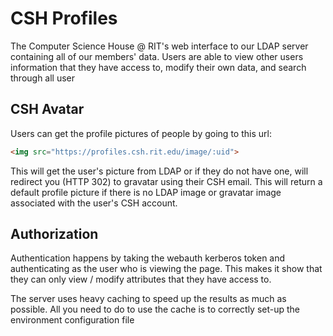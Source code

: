 CSH Profiles
========

The Computer Science House @ RIT's web interface to our LDAP server containing
all of our members' data. Users are able to view other users information that
they have access to, modify their own data, and search through all user

CSH Avatar
----------

Users can get the profile pictures of people by going to this url:
```html
<img src="https://profiles.csh.rit.edu/image/:uid">
```

This will get the user's picture from LDAP or if they do not have one, will 
redirect you (HTTP 302) to gravatar using their CSH email. This will return
a default profile picture if there is no LDAP image or gravatar image associated
with the user's CSH account.

Authorization
-------------

Authentication happens by taking the webauth kerberos token and authenticating
as the user who is viewing the page. This makes it show that they can only 
view / modify attributes that they have access to.


The server uses heavy caching to speed up the results as much as possible.
All you need to do to use the cache is to correctly set-up the environment
configuration file
